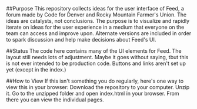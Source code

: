 ##Purpose
This repository collects ideas for the user interface of Feed, a forum made by Code for Denver and Rocky Mountain Farmer's Union.
The ideas are catalysts, not conclusions. The purpose is to visualize and rapidly iterate on ideas for the user experience in a medium that everyone on the team can access and improve upon. Alternate versions are included in order to spark discussion and help make decisions about Feed's UI.  

##Status
The code here contains many of the UI elements for Feed. The layout still needs lots of adjustment. Maybe it goes without saying, tbut this is not ever intended to be production code. 
Buttons and links aren't set up yet (except in the index.)

##How to View
If this isn't something you do regularly, here's one way to view this in your browser: Download the repository to your computer. Unzip it. Go to the unzipped folder and open index.html in your browser. From there you can view the individual pages.
